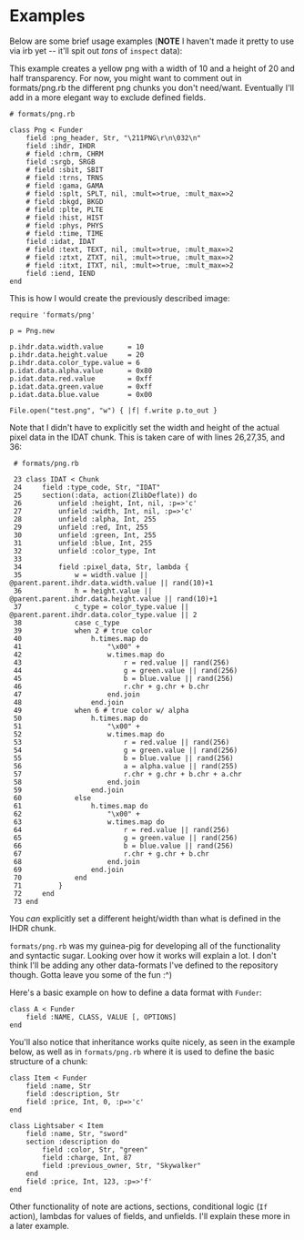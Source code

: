 # Examples #

Below are some brief usage examples (**NOTE** I haven't made it pretty to use via irb yet -- it'll spit out _tons_ of `inspect` data):

This example creates a yellow png with a width of 10 and a height of 20 and half transparency.  For now, you might want to comment out in formats/png.rb the different png chunks you don't need/want.  Eventually I'll add in a more elegant way to exclude defined fields.

```
# formats/png.rb

class Png < Funder
    field :png_header, Str, "\211PNG\r\n\032\n"
    field :ihdr, IHDR
    # field :chrm, CHRM
    field :srgb, SRGB
    # field :sbit, SBIT
    # field :trns, TRNS
    # field :gama, GAMA
    # field :splt, SPLT, nil, :mult=>true, :mult_max=>2
    # field :bkgd, BKGD
    # field :plte, PLTE
    # field :hist, HIST
    # field :phys, PHYS
    # field :time, TIME
    field :idat, IDAT
    # field :text, TEXT, nil, :mult=>true, :mult_max=>2
    # field :ztxt, ZTXT, nil, :mult=>true, :mult_max=>2
    # field :itxt, ITXT, nil, :mult=>true, :mult_max=>2
    field :iend, IEND
end
```

This is how I would create the previously described image:

```
require 'formats/png'

p = Png.new

p.ihdr.data.width.value      = 10
p.ihdr.data.height.value     = 20
p.ihdr.data.color_type.value = 6
p.idat.data.alpha.value      = 0x80
p.idat.data.red.value        = 0xff
p.idat.data.green.value      = 0xff
p.idat.data.blue.value       = 0x00

File.open("test.png", "w") { |f| f.write p.to_out }
```

Note that I didn't have to explicitly set the width and height of the actual pixel data in the IDAT chunk.  This is taken care of with lines 26,27,35, and 36:

```
 # formats/png.rb

 23 class IDAT < Chunk
 24     field :type_code, Str, "IDAT"
 25     section(:data, action(ZlibDeflate)) do
 26         unfield :height, Int, nil, :p=>'c'
 27         unfield :width, Int, nil, :p=>'c'
 28         unfield :alpha, Int, 255
 29         unfield :red, Int, 255
 30         unfield :green, Int, 255
 31         unfield :blue, Int, 255
 32         unfield :color_type, Int
 33 
 34         field :pixel_data, Str, lambda {
 35             w = width.value || @parent.parent.ihdr.data.width.value || rand(10)+1
 36             h = height.value || @parent.parent.ihdr.data.height.value || rand(10)+1
 37             c_type = color_type.value || @parent.parent.ihdr.data.color_type.value || 2
 38             case c_type
 39             when 2 # true color
 40                 h.times.map do
 41                     "\x00" +
 42                     w.times.map do
 43                         r = red.value || rand(256)
 44                         g = green.value || rand(256)
 45                         b = blue.value || rand(256)
 46                         r.chr + g.chr + b.chr
 47                     end.join
 48                 end.join
 49             when 6 # true color w/ alpha
 50                 h.times.map do
 51                     "\x00" +
 52                     w.times.map do
 53                         r = red.value || rand(256)
 54                         g = green.value || rand(256)
 55                         b = blue.value || rand(256)
 56                         a = alpha.value || rand(255)
 57                         r.chr + g.chr + b.chr + a.chr
 58                     end.join
 59                 end.join
 60             else
 61                 h.times.map do
 62                     "\x00" +
 63                     w.times.map do
 64                         r = red.value || rand(256)
 65                         g = green.value || rand(256)
 66                         b = blue.value || rand(256)
 67                         r.chr + g.chr + b.chr
 68                     end.join
 69                 end.join
 70             end
 71         }
 72     end
 73 end
```

You _can_ explicitly set a different height/width than what is defined in the IHDR chunk.

`formats/png.rb` was my guinea-pig for developing all of the functionality and syntactic sugar.  Looking over how it works will explain a lot.  I don't think I'll be adding any other data-formats I've defined to the repository though.  Gotta leave you some of the fun :^)

Here's a basic example on how to define a data format with `Funder`:

```
class A < Funder
    field :NAME, CLASS, VALUE [, OPTIONS]
end
```

You'll also notice that inheritance works quite nicely, as seen in the example below, as well as in `formats/png.rb` where it is used to define the basic structure of a chunk:

```
class Item < Funder
    field :name, Str
    field :description, Str
    field :price, Int, 0, :p=>'c'
end

class Lightsaber < Item
    field :name, Str, "sword"
    section :description do
        field :color, Str, "green"
        field :charge, Int, 87
        field :previous_owner, Str, "Skywalker"
    end
    field :price, Int, 123, :p=>'f'
end
```

Other functionality of note are actions, sections, conditional logic (`If` action), lambdas for values of fields, and unfields.  I'll explain these more in a later example.